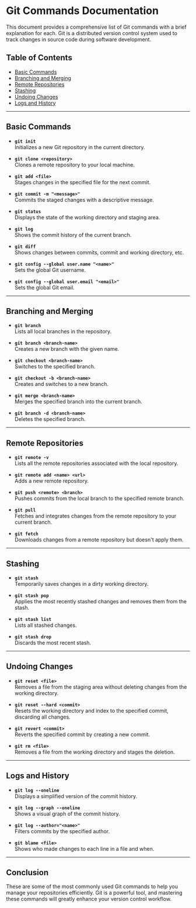 # Git Commands Documentation

This document provides a comprehensive list of Git commands with a brief explanation for each. Git is a distributed version control system used to track changes in source code during software development.

## Table of Contents

- [Basic Commands](#basic-commands)
- [Branching and Merging](#branching-and-merging)
- [Remote Repositories](#remote-repositories)
- [Stashing](#stashing)
- [Undoing Changes](#undoing-changes)
- [Logs and History](#logs-and-history)

---

## Basic Commands

- **`git init`**  
  Initializes a new Git repository in the current directory.

- **`git clone <repository>`**  
  Clones a remote repository to your local machine.

- **`git add <file>`**  
  Stages changes in the specified file for the next commit.

- **`git commit -m "<message>"`**  
  Commits the staged changes with a descriptive message.

- **`git status`**  
  Displays the state of the working directory and staging area.

- **`git log`**  
  Shows the commit history of the current branch.

- **`git diff`**  
  Shows changes between commits, commit and working directory, etc.

- **`git config --global user.name "<name>"`**  
  Sets the global Git username.

- **`git config --global user.email "<email>"`**  
  Sets the global Git email.

---

## Branching and Merging

- **`git branch`**  
  Lists all local branches in the repository.

- **`git branch <branch-name>`**  
  Creates a new branch with the given name.

- **`git checkout <branch-name>`**  
  Switches to the specified branch.

- **`git checkout -b <branch-name>`**  
  Creates and switches to a new branch.

- **`git merge <branch-name>`**  
  Merges the specified branch into the current branch.

- **`git branch -d <branch-name>`**  
  Deletes the specified branch.

---

## Remote Repositories

- **`git remote -v`**  
  Lists all the remote repositories associated with the local repository.

- **`git remote add <name> <url>`**  
  Adds a new remote repository.

- **`git push <remote> <branch>`**  
  Pushes commits from the local branch to the specified remote branch.

- **`git pull`**  
  Fetches and integrates changes from the remote repository to your current branch.

- **`git fetch`**  
  Downloads changes from a remote repository but doesn't apply them.

---

## Stashing

- **`git stash`**  
  Temporarily saves changes in a dirty working directory.

- **`git stash pop`**  
  Applies the most recently stashed changes and removes them from the stash.

- **`git stash list`**  
  Lists all stashed changes.

- **`git stash drop`**  
  Discards the most recent stash.

---

## Undoing Changes

- **`git reset <file>`**  
  Removes a file from the staging area without deleting changes from the working directory.

- **`git reset --hard <commit>`**  
  Resets the working directory and index to the specified commit, discarding all changes.

- **`git revert <commit>`**  
  Reverts the specified commit by creating a new commit.

- **`git rm <file>`**  
  Removes a file from the working directory and stages the deletion.

---

## Logs and History

- **`git log --oneline`**  
  Displays a simplified version of the commit history.

- **`git log --graph --oneline`**  
  Shows a visual graph of the commit history.

- **`git log --author="<name>"`**  
  Filters commits by the specified author.

- **`git blame <file>`**  
  Shows who made changes to each line in a file and when.

---

## Conclusion

These are some of the most commonly used Git commands to help you manage your repositories efficiently. Git is a powerful tool, and mastering these commands will greatly enhance your version control workflow.
